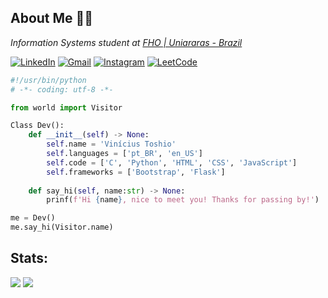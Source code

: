 ## About Me 🧑‍💻 
*Information Systems student at [FHO | Uniararas - Brazil](https://www.fho.edu.br)*

[![LinkedIn](https://img.shields.io/badge/LinkedIn-0077B5?style=for-the-badge&logo=linkedin&logoColor=white)](www.linkedin.com/in/vtoshioahayashida)
[![Gmail](https://img.shields.io/badge/Gmail-D14836?style=for-the-badge&logo=gmail&logoColor=white)](mailto:vtoshio2004@gmail.com)
[![Instagram](https://img.shields.io/badge/Instagram-E4405F?style=for-the-badge&logo=instagram&logoColor=white)](https://www.instagram.com/vtoshio_) 
[![LeetCode](https://img.shields.io/badge/-LeetCode-FFA116?style=for-the-badge&logo=LeetCode&logoColor=black)](https://leetcode.com/u/vtoshio_/)


```python
#!/usr/bin/python
# -*- coding: utf-8 -*-

from world import Visitor

Class Dev():
    def __init__(self) -> None:
        self.name = 'Vinícius Toshio'
        self.languages = ['pt_BR', 'en_US']
        self.code = ['C', 'Python', 'HTML', 'CSS', 'JavaScript']
        self.frameworks = ['Bootstrap', 'Flask']
    
    def say_hi(self, name:str) -> None:
        prinf(f'Hi {name}, nice to meet you! Thanks for passing by!')

me = Dev()
me.say_hi(Visitor.name)
``` 

## Stats:

<div style="display: inline; text-align: center; ">
  <img src="https://github-readme-stats.vercel.app/api?username=vToshio&hide=contribs,prs&theme=dark"/>
  <img src="https://github-readme-stats.vercel.app/api/top-langs/?username=vToshio&layout=compact&theme=dark"/>
</div>

